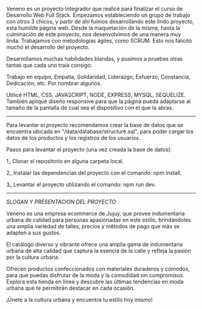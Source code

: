 Veneno es un proyecto Integrador que realicé para finalizar el curso de Desarrollo Web Full Stack.
Empezamos estableciendo un grupo de trabajo con otros 3 chicos, y partir de ahí fuimos desarrollando este lindo proyecto, esta humilde página web.
Desde la maquetación de la misma, hasta la culminación de este proyecto, nos desenvolvimos de una manera muy linda. Trabajamos con metodologías ágiles, como SCRUM.
Esto nos falicitó mucho el desarrollo del proyecto.

Desarrollamos muchas habilidades blandas, y pusimos a pruebas otras tantas que cada uno traía consigo:

Trabajo en equipo, Empatía, Solidaridad, Liderazgo, Esfuerzo, Constancia, Dedicación, etc. Por nombrar algunos.

Utilicé HTML, CSS, JAVASCRIPT, NODE, EXPRESS, MYSQL, SEQUELIZE. También apliqué diseño responsive para que la página pueda adaptarse al tamaño de la pantalla de cual sea el dispositivo con el que la abras.
***
Para levantar el proyecto recomendamos crear la base de datos que se encuentra ubicada en "/data/database/structure.sql", para poder cargar los datos de los productos y los registros de los usuarios.

Pasos para levantar el proyecto (una vez creada la base de datos):

1_ Clonar el repositorio en alguna carpeta local.

2_ Instalar las dependencias del proyecto con el comando: npm install.

3_ Levantar el proyecto utilizando el comando: npm run dev.

***
*SLOGAN Y PRESENTACION DEL PROYECTO*

Veneno es una empresa ecommerce de Jujuy, que provee indumentaria urbana de calidad para personas apasionadas en este estilo, brindándoles una amplia variedad de talles, precios y métodos de pago que más se adapten a sus gustos.

El catálogo diverso y vibrante ofrece una amplia gama de indumentaria urbana de alta calidad que captura la esencia de la calle y refleja la pasión por la cultura urbana.

Ofrecen productos confeccionados con materiales duraderos y cómodos, para que puedas disfrutar de la moda y la comodidad sin compromisos. Explora esta tienda en línea y descubre las últimas tendencias en moda urbana que te permitirán destacar en cada ocasión. 

¡Únete a la cultura urbana y encuentra tu estilo hoy mismo!
